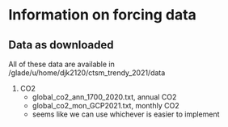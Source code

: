 # Information on forcing data

## Data as downloaded
All of these data are available in /glade/u/home/djk2120/ctsm_trendy_2021/data
1. CO2
   - global_co2_ann_1700_2020.txt, annual CO2
   - global_co2_mon_GCP2021.txt, monthly CO2
   - seems like we can use whichever is easier to implement
